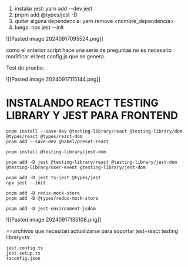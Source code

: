 1. instalar jest: yarn add --dev jest
2. pnpm add @types/jest -D
3. quitar alguna dependencia: yarn remove <nombre_dependencia>
4. luego: npx jest --init

![[Pasted image 20240917095524.png]]

como el anterior script hace una serie de preguntas no es necesario modificar el test.config.js que se genera.

Test de prueba:

![[Pasted image 20240917115144.png]]

# INSTALANDO REACT TESTING LIBRARY Y JEST PARA FRONTEND

```
pnpm install --save-dev @testing-library/react @testing-library/dom @types/react @types/react-dom
pnpm add --save-dev @babel/preset-react

pnpm install @testing-library/jest-dom

pnpm add -D jest @testing-library/react @testing-library/jest-dom @testing-library/user-event @testing-library/jest-dom

pnpm add -D jest ts-jest @types/jest
npx jest --init

pnpm add -D redux-mock-store
pnpm add -D @types/redux-mock-store

pnpm add -D jest-environment-jsdom

```

![[Pasted image 20240917135108.png]]

==archivos que necesitan actualizarse para soportar jest+react testing library+ts:

```
jest.config.ts
jest.setup.ts
tsconfig.json
```

